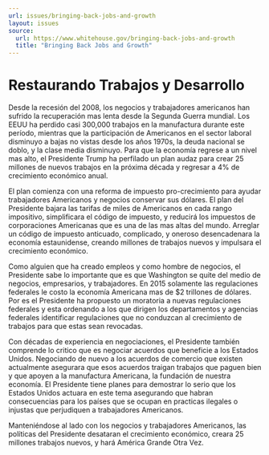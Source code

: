 ```yaml
---
url: issues/bringing-back-jobs-and-growth
layout: issues
source:
  url: https://www.whitehouse.gov/bringing-back-jobs-and-growth
  title: "Bringing Back Jobs and Growth"
---
```


# Restaurando Trabajos y Desarrollo

Desde la recesión del 2008, los negocios y trabajadores americanos han sufrido la recuperación mas lenta desde la Segunda Guerra mundial. Los EEUU ha perdido casi 300,000 trabajos en la manufactura durante este período, mientras que la participación de Americanos en el sector laboral disminuyo a bajas no vistas desde los años 1970s, la deuda nacional se doblo, y la clase media disminuyo. Para que la economía regrese a un nivel mas alto, el Presidente Trump ha perfilado un plan audaz para crear 25 millones de nuevos trabajos en la próxima década y  regresar a 4% de crecimiento económico anual. 

El plan comienza con una reforma de impuesto pro-crecimiento para ayudar trabajadores Americanos y negocios  conservar sus dólares. El plan del Presidente bajara las tarifas de miles de Americanos en cada rango impositivo, simplificara el código de impuesto, y reducirá los impuestos de corporaciones Americanas que es una de las mas altas del mundo. Arreglar un código de impuesto anticuado, complicado, y oneroso desencadenara la economía estaunidense, creando millones de trabajos nuevos y impulsara el crecimiento económico. 

Como alguien que ha creado empleos y como hombre de negocios, el Presidente sabe lo importante que es que Washington se quite del medio de negocios, empresarios, y trabajadores. En 2015 solamente las regulaciones federales le costo la economía Americana mas de $2 trillones de dólares. Por es el Presidente ha propuesto un moratoria a nuevas regulaciones federales y esta ordenando a los que dirigen los departamentos y agencias federales identificar regulaciones que no conduzcan al crecimiento de trabajos para que estas sean revocadas. 

Con décadas de experiencia en negociaciones, el Presidente también comprende lo critico que es negociar acuerdos que beneficie a los Estados Unidos. Negociando de nuevo a los acuerdos de comercio que existen actualmente asegurara que esos acuerdos traigan trabajos que paguen bien y que apoyen a la manufactura Americana, la fundación de nuestra economía. El Presidente tiene planes para demostrar lo serio que los Estados Unidos actuara en este tema asegurando que habran consecuencias para los países que se ocupan en practicas ilegales o injustas que perjudiquen a trabajadores Americanos. 

Manteniéndose al lado con los negocios y trabajadores Americanos, las políticas del Presidente desataran el crecimiento económico, creara 25 millones trabajos nuevos, y hará América Grande Otra Vez. 
